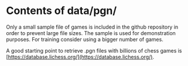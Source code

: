 # Contents of data/pgn/

Only a small sample file of games is included in the github repository in order to prevent large file sizes.
The sample is used for demonstration purposes. For training consider using a bigger number of games.

A good starting point to retrieve .pgn files with billions of chess games is [https://database.lichess.org/](https://database.lichess.org/).
